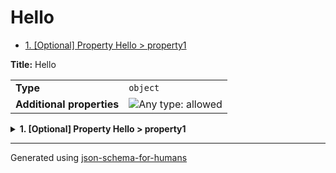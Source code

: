 # Hello

- [1. [Optional] Property Hello > property1](#property1)

**Title:** Hello

|                           |                                                                             |
| ------------------------- | --------------------------------------------------------------------------- |
| **Type**                  | `object`                                                                    |
| **Additional properties** | ![Any type: allowed](https://img.shields.io/badge/Any%20type-allowed-green) |

<details>
<summary>
<strong> <a name="property1"></a>1. [Optional] Property Hello > property1</strong>  

</summary>
<blockquote>

|          |          |
| -------- | -------- |
| **Type** | `string` |

**Description:** Line1
Line2

</blockquote>
</details>

----------------------------------------------------------------------------------------------------------------------------
Generated using [json-schema-for-humans](https://github.com/coveooss/json-schema-for-humans)